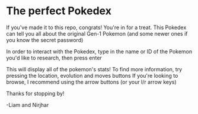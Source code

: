 # The perfect Pokedex

If you've made it to this repo, congrats! You're in for a treat.
This Pokedex can tell you all about the original Gen-1 Pokemon (and some newer ones if you know the secret password)

In order to interact with the Pokedex, type in the name or ID of the Pokemon you'd like to research, then press enter

This will display all of the pokemon's stats!
To find more information, try pressing the location, evolution and moves buttons
If you're looking to browse, I recommend using the arrow buttons (or your l/r arrow keys)

Thanks for stopping by!

-Liam and Nirjhar
